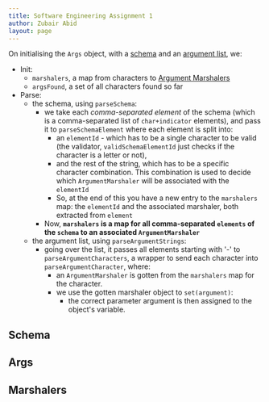 ```yaml
---
title: Software Engineering Assignment 1 
author: Zubair Abid
layout: page
---
```


On initialising the `Args` object, with a [schema](#schema) and an [argument list](#args), we:

- Init:
    - `marshalers`, a map from characters to [Argument Marshalers](#marshalers)
    - `argsFound`, a set of all characters found so far
- Parse:
    - the schema, using `parseSchema`:
        - we take each *comma-separated element* of the schema (which is a comma-separated list of `char+indicator` elements), and pass it to `parseSchemaElement` where each element is split into:
            - an `elementId` - which has to be a single character to be valid (the validator, `validSchemaElementId` just checks if the character is a letter or not), 
            - and the rest of the string, which has to be a specific character combination. This combination is used to decide which `ArgumentMarshaler` will be associated with the `elementId`
            - So, at the end of this you have a new entry to the `marshalers` map: the `elementId` and the associated marshaler, both extracted from `element`
        - Now, **`marshalers` is a map for all comma-separated `elements` of the `schema` to an associated `ArgumentMarshaler`**
    - the argument list, using `parseArgumentStrings`:
        - going over the list, it passes all elements starting with '-' to `parseArgumentCharacters`, a wrapper to send each character into `parseArgumentCharacter`, where:
            - an `ArgumentMarshaler` is gotten from the `marshalers` map for the character. 
            - we use the gotten marshaler object to `set(argument)`:
                - the correct parameter argument is then assigned to the object's variable.

## Schema

## Args

## Marshalers
